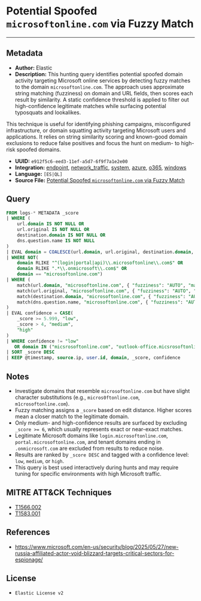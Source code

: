# Potential Spoofed `microsoftonline.com` via Fuzzy Match

---

## Metadata

- **Author:** Elastic
- **Description:** This hunting query identifies potential spoofed domain activity targeting Microsoft online services by detecting fuzzy matches to the domain `microsoftonline.com`. The approach uses approximate string matching (fuzziness) on domain and URL fields, then scores each result by similarity. A static confidence threshold is applied to filter out high-confidence legitimate matches while surfacing potential typosquats and lookalikes.

This technique is useful for identifying phishing campaigns, misconfigured infrastructure, or domain squatting activity targeting Microsoft users and applications. It relies on string similarity scoring and known-good domain exclusions to reduce false positives and focus the hunt on medium- to high-risk spoofed domains.

- **UUID:** `e912f5c6-eed3-11ef-a5d7-6f9f7a1e2e00`
- **Integration:** [endpoint](https://docs.elastic.co/integrations/endpoint), [network_traffic](https://docs.elastic.co/integrations/network_traffic), [system](https://docs.elastic.co/integrations/system), [azure](https://docs.elastic.co/integrations/azure), [o365](https://docs.elastic.co/integrations/o365), [windows](https://docs.elastic.co/integrations/windows)
- **Language:** `[ES|QL]`
- **Source File:** [Potential Spoofed `microsoftonline.com` via Fuzzy Match](../queries/potentially_spoofed_microsoft_authentication_domain.toml)

## Query

```sql
FROM logs-* METADATA _score
| WHERE (
    url.domain IS NOT NULL OR
    url.original IS NOT NULL OR
    destination.domain IS NOT NULL OR
    dns.question.name IS NOT NULL
)
| EVAL domain = COALESCE(url.domain, url.original, destination.domain, dns.question.name)::STRING
| WHERE NOT(
    domain RLIKE "^(login|portal|api)\\.microsoftonline\\.com$" OR
    domain RLIKE ".*\\.onmicrosoft\\.com$" OR
    domain == "microsoftonline.com")
| WHERE (
    match(url.domain, "microsoftonline.com", { "fuzziness": "AUTO", "max_expansions": 10 }) OR
    match(url.original, "microsoftonline.com", { "fuzziness": "AUTO", "max_expansions": 10 }) OR
    match(destination.domain, "microsoftonline.com", { "fuzziness": "AUTO", "max_expansions": 10 }) OR
    match(dns.question.name, "microsoftonline.com", { "fuzziness": "AUTO", "max_expansions": 10 })
)
| EVAL confidence = CASE(
    _score >= 5.999, "low",
    _score > 4, "medium",
    "high"
)
| WHERE confidence != "low"
   OR domain IN ("micsrosoftonline.com", "outlook-office.micsrosoftonline.com")
| SORT _score DESC
| KEEP @timestamp, source.ip, user.id, domain, _score, confidence
```

## Notes

- Investigate domains that resemble `microsoftonline.com` but have slight character substitutions (e.g., `micros0ftonline.com`, `m1crosoftonline.com`).
- Fuzzy matching assigns a `_score` based on edit distance. Higher scores mean a closer match to the legitimate domain.
- Only medium- and high-confidence results are surfaced by excluding `_score >= 6`, which usually represents exact or near-exact matches.
- Legitimate Microsoft domains like `login.microsoftonline.com`, `portal.microsoftonline.com`, and tenant domains ending in `.onmicrosoft.com` are excluded from results to reduce noise.
- Results are ranked by `_score DESC` and tagged with a confidence level: `low`, `medium`, or `high`.
- This query is best used interactively during hunts and may require tuning for specific environments with high Microsoft traffic.

## MITRE ATT&CK Techniques

- [T1566.002](https://attack.mitre.org/techniques/T1566/002)
- [T1583.001](https://attack.mitre.org/techniques/T1583/001)

## References

- https://www.microsoft.com/en-us/security/blog/2025/05/27/new-russia-affiliated-actor-void-blizzard-targets-critical-sectors-for-espionage/

## License

- `Elastic License v2`
